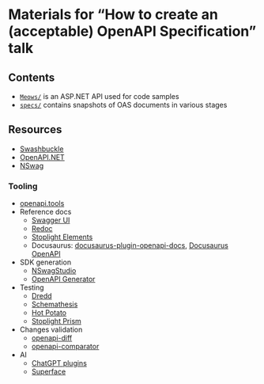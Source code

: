 # Materials for “How to create an (acceptable) OpenAPI Specification” talk

## Contents

- [`Meows/`](Meows/) is an ASP.NET API used for code samples
- [`specs/`](specs/) contains snapshots of OAS documents in various stages

## Resources

- [Swashbuckle](https://github.com/domaindrivendev/Swashbuckle.AspNetCore)
- [OpenAPI.NET](https://github.com/microsoft/OpenAPI.NET)
- [NSwag](https://github.com/RicoSuter/NSwag)

### Tooling

- [openapi.tools](https://openapi.tools/)
- Reference docs
  - [Swagger UI](https://swagger.io/tools/swagger-ui/)
  - [Redoc](https://github.com/Redocly/redoc)
  - [Stoplight Elements](https://stoplight.io/open-source/elements)
  - Docusaurus: [docusaurus-plugin-openapi-docs](https://docusaurus-openapi.tryingpan.dev/), [Docusaurus OpenAPI](https://github.com/cloud-annotations/docusaurus-openapi)
- SDK generation
  -  [NSwagStudio](https://github.com/RicoSuter/NSwag/wiki/NSwagStudio)
  - [OpenAPI Generator](https://openapi-generator.tech/)
- Testing
  - [Dredd](https://dredd.org/)
  - [Schemathesis](https://schemathesis.readthedocs.io/)
  - [Hot Potato](https://github.com/davidmbillie/Hot-Potato)
  - [Stoplight Prism](https://stoplight.io/open-source/prism)
- Changes validation
  - [openapi-diff](https://github.com/OpenAPITools/openapi-diff)
  - [openapi-comparator](https://github.com/criteo/openapi-comparator)
- AI
  - [ChatGPT plugins](https://platform.openai.com/docs/plugins/introduction)
  - [Superface](https://superface.ai/)
